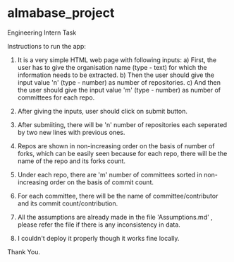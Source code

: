 # almabase_project
Engineering Intern Task

Instructions to run the app:

1. It is a very simple HTML web page with following inputs:
a) First, the user has to give the organisation name (type - text) for which the information needs to be extracted.
b) Then the user should give the input value 'n' (type - number) as number of repositories.
c) And then the user should give the input value 'm' (type - number) as number of committees for each repo.

2. After giving the inputs, user should click on submit button.

3. After submiiting, there will be 'n' number of repositories each seperated by two new lines with previous ones.

4. Repos are shown in non-increasing order on the basis of number of forks, which can be easily seen because for each repo, there will be the name of the repo and its forks count.

5. Under each repo, there are 'm' number of committees sorted in non-increasing order on the basis of commit count.

6. For each committee, there will be the name of committee/contributor and its commit count/contribution.

7. All the assumptions are already made in the file 'Assumptions.md' , please refer the file if there is any inconsistency in data.

8. I couldn't deploy it properly though it works fine locally.

Thank You.
